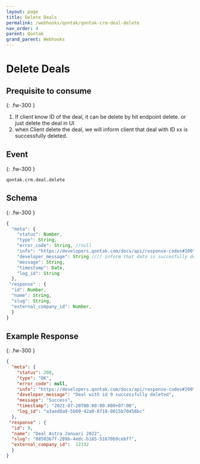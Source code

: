 ```yaml
---
layout: page
title: Delete Deals
permalink: /webhooks/qontak/qontak-crm-deal-delete
nav_order: 4
parent: Qontak
grand_parent: Webhooks
---
```


# Delete Deals

## Prequisite to consume
{: .fw-300 }
1. If client know ID of the deal, it can be delete by hit endpoint delete. or just delete the deal in UI
1. when Client delete the deal, we will inform client that deal with ID xx is successfully deleted.

## Event
{: .fw-300 }
```
qontak.crm.deal.delete
```

## Schema
{: .fw-300 }

```javascript
{
  "meta": {
    "status": Number,
    "type": String,
    "error_code": String, //null
    "info": "https://developers.qontak.com/docs/api/response-codes#200",
    "developer_message": String //// inform that data is succesfully deleted
    "message": String,
    "timestamp": Date,
    "log_id": String
  },
 "response" : {
  "id": Number, 
  "name": String,
  "slug": String,
  "external_company_id": Number,
  }
}
```

## Example Response
{: .fw-300 }

```json
{
  "meta": {
    "status": 200,
    "type": "OK",
    "error_code": null,
    "info": "https://developers.qontak.com/docs/api/response-codes#200",
    "developer_message": "Deal with id 9 successfully deleted",
    "message": "Success",
    "timestamp": "2021-07-20T00:00:00.000+07:00",
    "log_id": "a3aed8a9-5b69-42a0-8718-0015b70456bc"
  },
 "response" : {
  "id": 9, 
  "name": "Deal Astra Januari 2022",
  "slug": "88503b7f-289b-4edc-b185-51670b9cebff",
  "external_company_id":  12332
  }
}
```